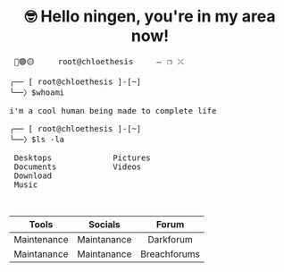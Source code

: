 <center>
 <h1>
  🤓 Hello ningen, you're in my area now!
 </h1>
</center>


<pre> 🔴🟢🟡&emsp;&emsp;&emsp;&emsp; root@chloethesis &emsp;&emsp;&emsp;&emsp;—⠀❐⠀⤬ </pre>

<pre>
╭── [ root@chloethesis ]-[~]
╰──〉$whoami
 
i'm a cool human being made to complete life

╭── [ root@chloethesis ]-[~]
╰──〉$ls -la

 Desktops             Pictures
 Documents            Videos
 Download
 Music
 
 
</pre>

 | Tools | Socials | Forum
| :---:         |     :---:      |     :---:|   
| Maintenance   | Maintanance    | Darkforum
| Maintanance     | Maintanance  | Breachforums
